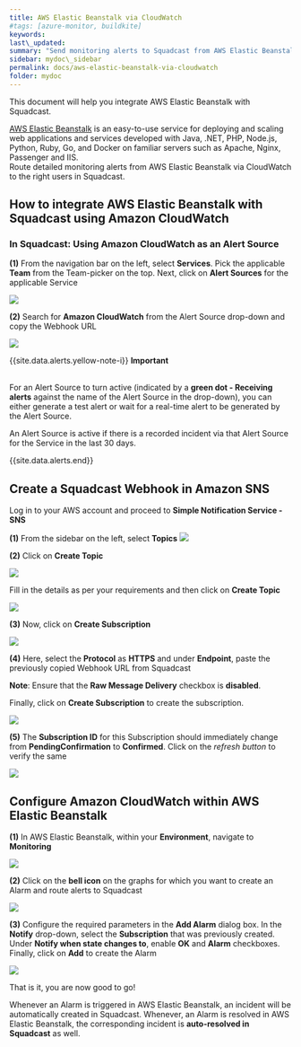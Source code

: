 ```yaml
---
title: AWS Elastic Beanstalk via CloudWatch
#tags: [azure-monitor, buildkite]
keywords: 
last\_updated: 
summary: "Send monitoring alerts to Squadcast from AWS Elastic Beanstalk via Amazon CloudWatch"
sidebar: mydoc\_sidebar
permalink: docs/aws-elastic-beanstalk-via-cloudwatch
folder: mydoc
---
```


This document will help you integrate AWS Elastic Beanstalk with Squadcast.

[AWS Elastic Beanstalk](https://aws.amazon.com/elasticbeanstalk/) is an easy-to-use service for deploying and scaling web applications and services developed with Java, .NET, PHP, Node.js, Python, Ruby, Go, and Docker on familiar servers such as Apache, Nginx, Passenger and IIS.<br/>
Route detailed monitoring alerts from AWS Elastic Beanstalk via CloudWatch to the right users in Squadcast.

## How to integrate AWS Elastic Beanstalk with Squadcast using Amazon CloudWatch

### In Squadcast: Using Amazon CloudWatch as an Alert Source

**(1)** From the navigation bar on the left, select **Services**. Pick the applicable **Team** from the Team-picker on the top. Next, click on **Alert Sources** for the applicable Service

![](../.gitbook/assets/alert\_source\_1.png)

**(2)** Search for **Amazon CloudWatch** from the Alert Source drop-down and copy the Webhook URL

![](../.gitbook/assets/aws\_1.png)

{{site.data.alerts.yellow-note-i}}
<b>Important</b><br/><br/>
<p>For an Alert Source to turn active (indicated by a <b>green dot - Receiving alerts</b> against the name of the Alert Source in the drop-down), you can either generate a test alert or wait for a real-time alert to be generated by the Alert Source.</p>
<p>An Alert Source is active if there is a recorded incident via that Alert Source for the Service in the last 30 days.</p>
{{site.data.alerts.end}}

## Create a Squadcast Webhook in Amazon SNS

Log in to your AWS account and proceed to **Simple Notification Service - SNS**

**(1)** From the sidebar on the left, select **Topics**
![](../.gitbook/assets/aws\_2\_a.png)

**(2)** Click on **Create Topic**

![](../.gitbook/assets/aws\_2\_b.png)

Fill in the details as per your requirements and then click on **Create Topic**

![](../.gitbook/assets/aws\_2\_c.png)

**(3)** Now, click on **Create Subscription**

![](../.gitbook/assets/aws\_3\_a.png)

**(4)** Here, select the **Protocol** as **HTTPS** and under **Endpoint**, paste the previously copied Webhook URL from Squadcast

**Note**: Ensure that the **Raw Message Delivery** checkbox is **disabled**.

Finally, click on **Create Subscription** to create the subscription.

![](../.gitbook/assets/aws\_3\_b.png)

**(5)** The **Subscription ID** for this Subscription should immediately change from **PendingConfirmation** to **Confirmed**. Click on the *refresh button* to verify the same

![](../.gitbook/assets/aws\_4\_a.png)

## Configure Amazon CloudWatch within AWS Elastic Beanstalk

**(1)** In AWS Elastic Beanstalk, within your **Environment**, navigate to **Monitoring**

![](../.gitbook/assets/aws\_elastic\_1.png)

**(2)** Click on the **bell icon** on the graphs for which you want to create an Alarm and route alerts to Squadcast

![](../.gitbook/assets/aws\_elastic\_2.png)

**(3)** Configure the required parameters in the **Add Alarm** dialog box. In the **Notify** drop-down, select the **Subscription** that was previously created. Under **Notify when state changes to**, enable **OK** and **Alarm** checkboxes. Finally, click on **Add** to create the Alarm

![](../.gitbook/assets/aws\_elastic\_3.png)

That is it, you are now good to go! 

Whenever an Alarm is triggered in AWS Elastic Beanstalk, an incident will be automatically created in Squadcast. Whenever, an Alarm is resolved in AWS Elastic Beanstalk, the corresponding incident is **auto-resolved in Squadcast** as well.